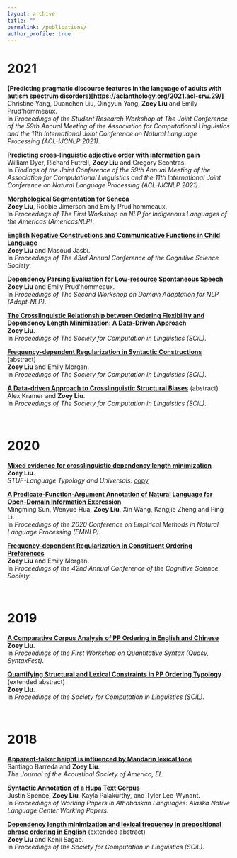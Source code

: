 ```yaml
---
layout: archive
title: ""
permalink: /publications/
author_profile: true
---
```


2021
======

<b>(Predicting pragmatic discourse features in the language of adults with autism spectrum disorders)[https://aclanthology.org/2021.acl-srw.29/]</b><br>
Christine Yang, Duanchen Liu, Qingyun Yang, <b>Zoey Liu</b> and Emily Prud'hommeaux. <br>
In <i>Proceedings of the Student Research Workshop at The Joint Conference of the 59th Annual Meeting of the Association for Computational Linguistics and the 11th International Joint Conference on Natural Language Processing (ACL-IJCNLP 2021)</i>.

<b>[Predicting cross-linguistic adjective order with information gain](https://aclanthology.org/2021.findings-acl.83/)</b><br>
William Dyer, Richard Futrell, <b>Zoey Liu</b> and Gregory Scontras. <br>
In <i>Findings of the Joint Conference of the 59th Annual Meeting of the Association for Computational Linguistics and the 11th International Joint Conference on Natural Language Processing (ACL-IJCNLP 2021)</i>.

<b>[Morphological Segmentation for Seneca](https://www.aclweb.org/anthology/2021.americasnlp-1.10/)</b> <br>
<b>Zoey Liu</b>, Robbie Jimerson and Emily Prud’hommeaux. <br>
In <i>Proceedings of The First Workshop on NLP for Indigenous Languages of the Americas (AmericasNLP)</i>.

<b>[English Negative Constructions and Communicative Functions in Child Language](https://escholarship.org/uc/item/0kj5j80c)</b> <br>
<b>Zoey Liu</b> and Masoud Jasbi. <br>
In <i>Proceedings of The 43rd Annual Conference of the Cognitive Science Society</i>.

<b>[Dependency Parsing Evaluation for Low-resource Spontaneous Speech](https://www.aclweb.org/anthology/2021.adaptnlp-1.16/)</b><br>
<b>Zoey Liu</b> and Emily Prud'hommeaux. <br>
In <i>Proceedings of The Second Workshop on Domain Adaptation for NLP (Adapt-NLP)</i>.

<b>[The Crosslinguistic Relationship between Ordering Flexibility and Dependency Length Minimization: A Data-Driven Approach](https://scholarworks.umass.edu/scil/vol4/iss1/25)</b> <br> 
<b>Zoey Liu</b>.<br>
In <i>Proceedings of The Society for Computation in Linguistics (SCiL)</i>.

<b>[Frequency-dependent Regularization in Syntactic Constructions](https://scholarworks.umass.edu/scil/vol4/iss1/42)</b> (abstract) <br>
<b>Zoey Liu</b> and Emily Morgan. <br>
In <i>Proceedings of The Society for Computation in Linguistics (SCiL)</i>.

<b>[A Data-driven Approach to Crosslinguistic Structural Biases](https://scholarworks.umass.edu/scil/vol4/iss1/31)</b> (abstract) <br>
Alex Kramer and <b>Zoey Liu</b>. <br>
In <i>Proceedings of The Society for Computation in Linguistics (SCiL)</i>.

<br>

2020
=====

<b>[Mixed evidence for crosslinguistic dependency length minimization](https://www.degruyter.com/view/journals/stuf/73/4/article-p605.xml)</b><br> 
<b>Zoey Liu</b>.<br>
<i>STUF-Language Typology and Universals.</i> 
[copy](https://www.researchgate.net/publication/343333134_Mixed_Evidence_for_Crosslinguistic_Dependency_Length_Minimization)

<b>[A Predicate-Function-Argument Annotation of Natural Language for Open-Domain Information Expression](https://www.aclweb.org/anthology/2020.emnlp-main.167/)</b> <br> 
Mingming Sun, Wenyue Hua, <b>Zoey Liu</b>, Xin Wang, Kangjie Zheng and Ping Li. <br>
In <i>Proceedings of the 2020 Conference on Empirical Methods in Natural Language Processing (EMNLP)</i>. 

<b>[Frequency-dependent Regularization in Constituent Ordering Preferences](https://cognitivesciencesociety.org/cogsci20/papers/0751/0751.pdf)</b> <br> 
<b>Zoey Liu</b> and Emily Morgan. <br>
In <i>Proceedings of the 42nd Annual Conference of the Cognitive Science Society.</i>

<br>

2019
=====

<b>[A  Comparative  Corpus  Analysis  of  PP  Ordering  in  English  and  Chinese](https://www.aclweb.org/anthology/W19-7905/)</b> <br> 
<b>Zoey Liu</b>. <br>
In <i>Proceedings of the First Workshop on Quantitative Syntax (Quasy, SyntaxFest).</i>

<b>[Quantifying  Structural  and  Lexical  Constraints  in  PP  Ordering  Typology](https://scholarworks.umass.edu/scil/vol2/iss1/33/)</b> (extended abstract) <br> 
<b>Zoey Liu</b>. <br>
In <i>Proceedings of the Society for Computation in Linguistics (SCiL)</i>.

<br>

2018
=====

<b>[Apparent-talker height is influenced by Mandarin lexical tone](https://asa.scitation.org/doi/10.1121/1.5022156)</b> <br> 
Santiago Barreda and <b>Zoey Liu</b>. <br>
<i>The Journal of the Acoustical Society of America, EL.</i>

<b>[Syntactic Annotation of a Hupa Text Corpus](https://nas.ucdavis.edu/sites/g/files/dgvnsk7031/files/files/person/Spence%20et%20al.%20DLC%202017%20paper-final.pdf)</b> <br> 
Justin Spence, <b>Zoey Liu</b>, Kayla Palakurthy, and Tyler Lee-Wynant. <br>
In <i>Proceedings of Working Papers in Athabaskan Languages: Alaska Native Language Center Working Papers.</i>

<b>[Dependency length minimization and lexical frequency in prepositional phrase ordering  in English](https://scholarworks.umass.edu/scil/vol1/iss1/23/)</b> (extended abstract) <br> 
<b>Zoey Liu</b> and Kenji Sagae. <br>
In <i>Proceedings of the Society for Computation in Linguistics (SCiL)</i>.
